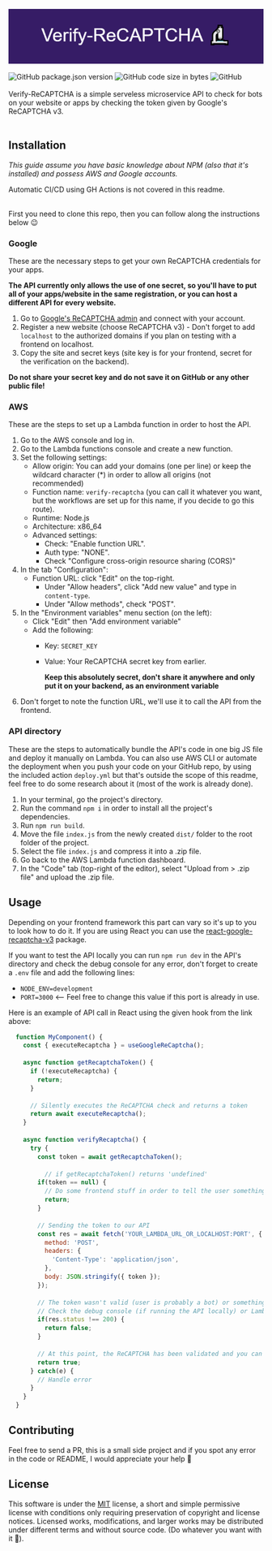 ![Verify-ReCAPTCHA](images/Verify-ReCaptcha.png)


![GitHub package.json version](https://img.shields.io/github/package-json/v/ZyriabDsgn/verify-recaptcha)
![GitHub code size in bytes](https://img.shields.io/github/languages/code-size/ZyriabDsgn/verify-recaptcha)
![GitHub](https://img.shields.io/github/license/ZyriabDsgn/verify-recaptcha)
<br/><br/>
Verify-ReCAPTCHA is a simple serveless microservice API to check for bots on your website or apps by checking the token given by Google's ReCAPTCHA v3.
<br /><br/>
## Installation

*This guide assume you have basic knowledge about NPM (also that it's installed) and possess AWS and Google accounts.*

Automatic CI/CD using GH Actions is not covered in this readme.
<br/><br/>

First you need to clone this repo, then you can follow along the instructions below 😉

### Google

These are the necessary steps to get your own ReCAPTCHA credentials for your apps.

**The API currently only allows the use of one secret, so you'll have to put all of your apps/website in the same registration, or you can host a different API for every website.**

1. Go to [Google's ReCAPTCHA admin](https://www.google.com/u/0/recaptcha/admin/) and connect with your account.
2. Register a new website (choose ReCAPTCHA v3) - Don't forget to add `localhost` to the authorized domains if you plan on testing with a frontend on localhost.
3. Copy the site and secret keys (site key is for your frontend, secret for the verification on the backend).

**Do not share your secret key and do not save it on GitHub or any other public file!**

### AWS
These are the steps to set up a Lambda function in order to host the API.

1. Go to the AWS console and log in.
2. Go to the Lambda functions console and create a new function.
3. Set the following settings:
    - Allow origin: You can add your domains (one per line) or keep the wildcard character (*) in order to allow all origins (not recommended)
    - Function name: `verify-recaptcha` (you can call it whatever you want, but the workflows are set up for this name, if you decide to go this route).
    - Runtime: Node.js
    - Architecture: x86_64
    - Advanced settings:
      - Check: "Enable function URL".
      - Auth type: "NONE".
      - Check "Configure cross-origin resource sharing (CORS)"
4. In the tab "Configuration":
    - Function URL: click "Edit" on the top-right.
      - Under "Allow headers", click "Add new value" and type in `content-type`.
      - Under "Allow methods", check "POST".
5. In the "Environment variables" menu section (on the left):
    - Click "Edit" then "Add environment variable"
    - Add the following:
      - Key: `SECRET_KEY`
      - Value: Your ReCAPTCHA secret key from earlier.

        **Keep this absolutely secret, don't share it anywhere and only put it on your backend, as an environment variable**
6. Don't forget to note the function URL, we'll use it to call the API from the frontend.

### API directory

These are the steps to automatically bundle the API's code in one big JS file and deploy it manually on Lambda. You can also use AWS CLI or automate the deployment when you push your code on your GitHub repo, by using the included action `deploy.yml` but that's outside the scope of this readme, feel free to do some research about it (most of the work is already done).

1. In your terminal, go the project's directory.
2. Run the command `npm i` in order to install all the project's dependencies.
3. Run `npm run build`.
4. Move the file `index.js` from the newly created `dist/` folder to the root folder of the project.
5. Select the file `index.js` and compress it into a .zip file.
6. Go back to the AWS Lambda function dashboard.
7. In the "Code" tab (top-right of the editor), select "Upload from > .zip file" and upload the .zip file.

## Usage

Depending on your frontend framework this part can vary so it's up to you to look how to do it.
If you are using React you can use the [react-google-recaptcha-v3](https://www.npmjs.com/package/react-google-recaptcha-v3) package.

If you want to test the API locally you can run `npm run dev` in the API's directory and check the debug console for any error, don't forget to create a `.env` file and add the following lines:
  - `NODE_ENV=development`
  - `PORT=3000` <-- Feel free to change this value if this port is already in use.

Here is an example of API call in React using the given hook from the link above:
```js
  function MyComponent() {
    const { executeRecaptcha } = useGoogleReCaptcha();
    
    async function getRecaptchaToken() {
      if (!executeRecaptcha) {
        return;
      }

      // Silently executes the ReCAPTCHA check and returns a token
      return await executeRecaptcha();
    }

    async function verifyRecaptcha() {
      try {
        const token = await getRecaptchaToken();

          // if getRecaptchaToken() returns 'undefined'
        if(token == null) {
          // Do some frontend stuff in order to tell the user something went wrong, retry to get the token, ...
          return;
        }

        // Sending the token to our API
        const res = await fetch('YOUR_LAMBDA_URL_OR_LOCALHOST:PORT', {
          method: 'POST',
          headers: {
            'Content-Type': 'application/json',
          },
          body: JSON.stringify({ token });
        });
  
        // The token wasn't valid (user is probably a bot) or something went wrong on the backend.
        // Check the debug console (if running the API locally) or Lambda's logs for more info.
        if(res.status !== 200) {
          return false;
        }
  
        // At this point, the ReCAPTCHA has been validated and you can assume the user is not a bot 🥳
        return true;
      } catch(e) {
        // Handle error
      }
    }
  }
```

## Contributing

Feel free to send a PR, this is a small side project and if you spot any error in the code or README, I would appreciate your help 🙂

## License

This software is under the [MIT](https://choosealicense.com/licenses/mit/) license, a short and simple permissive license with conditions only requiring preservation of copyright and license notices. Licensed works, modifications, and larger works may be distributed under different terms and without source code. (Do whatever you want with it 🤙).
